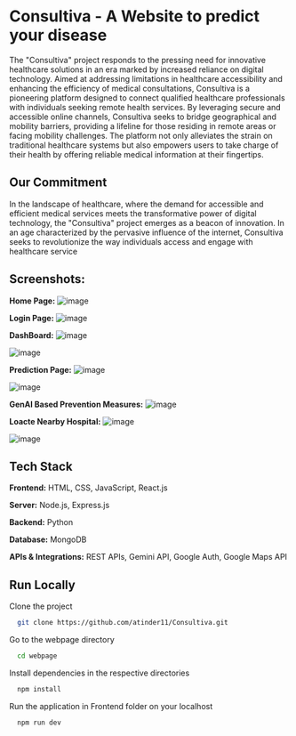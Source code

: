 
# Consultiva - A Website to predict your disease

The "Consultiva" project responds to the pressing need for innovative healthcare solutions in an era marked by increased reliance on digital technology. Aimed at addressing limitations in healthcare accessibility and enhancing the efficiency of medical consultations, Consultiva is a pioneering platform designed to connect qualified healthcare professionals with individuals seeking remote health services.
By leveraging secure and accessible online channels, Consultiva seeks to bridge geographical and mobility barriers, providing a lifeline for those residing in remote areas or facing mobility challenges. The platform not only alleviates the strain on traditional healthcare systems but also empowers users to take charge of their health by offering reliable medical information at their fingertips.

 
## Our Commitment

In the landscape of healthcare, where the demand for accessible and efficient medical services meets the transformative power of digital technology, the "Consultiva" project emerges as a beacon of innovation. In an age characterized by the pervasive influence of the internet, Consultiva seeks to revolutionize the way individuals access and engage with healthcare service

## Screenshots:
**Home Page:**
![image](https://github.com/user-attachments/assets/dc7cec8d-de84-407a-b7e9-ae6c224ccae4)


**Login Page:**
![image](https://github.com/user-attachments/assets/0903b429-9572-47d1-8349-060101ea196a)

**DashBoard:**
![image](https://github.com/user-attachments/assets/79e96f5f-bfa8-4737-88d1-bfc6eceeb6b6)

![image](https://github.com/user-attachments/assets/40511abf-d2b0-4a63-bff3-4e9716f07a17)


**Prediction Page:**
![image](https://github.com/user-attachments/assets/6a28007e-6e93-4a90-8a1d-d112dd2fc5a6)

![image](https://github.com/user-attachments/assets/beba25f9-9967-4358-8cd0-c31db0b45165)

**GenAI Based Prevention Measures:**
![image](https://github.com/user-attachments/assets/db465cab-e873-4b94-8d38-a466dfe06007)



**Loacte Nearby Hospital:**
![image](https://github.com/user-attachments/assets/249857d1-c19f-47c5-bd61-5af64b299ff6)

![image](https://github.com/user-attachments/assets/dda2ad8d-3d54-4d06-996a-eb981661f33b)











## Tech Stack

**Frontend:** HTML, CSS, JavaScript, React.js

**Server:** Node.js, Express.js  

**Backend:** Python

**Database:** MongoDB  

**APIs & Integrations:** REST APIs, Gemini API, Google Auth, Google Maps API






## Run Locally

Clone the project

```bash
  git clone https://github.com/atinder11/Consultiva.git
```

Go to the webpage directory

```bash
  cd webpage
```



Install dependencies in the respective directories

```bash
  npm install
```


Run the application in Frontend folder on your localhost

```bash
  npm run dev
```

###

